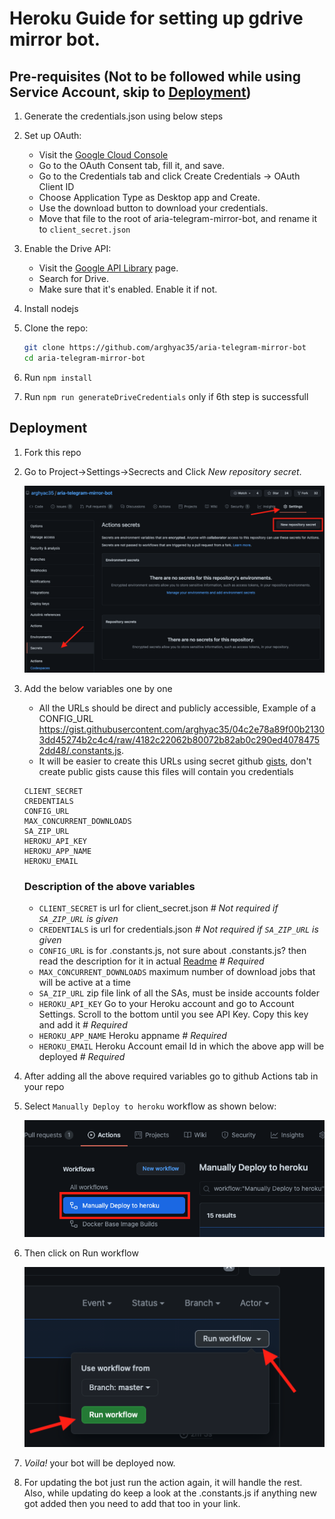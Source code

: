# Heroku Guide for setting up gdrive mirror bot.

## Pre-requisites (Not to be followed while using Service Account, skip to [Deployment](#Deployment))

1. Generate the credentials.json using below steps

2. Set up OAuth:

   * Visit the [Google Cloud Console](https://console.developers.google.com/apis/credentials)
   * Go to the OAuth Consent tab, fill it, and save.
   * Go to the Credentials tab and click Create Credentials -> OAuth Client ID
   * Choose Application Type as Desktop app and Create.
   * Use the download button to download your credentials.
   * Move that file to the root of aria-telegram-mirror-bot, and rename it to `client_secret.json`

3. Enable the Drive API:

   * Visit the [Google API Library](https://console.developers.google.com/apis/library) page.
   * Search for Drive.
   * Make sure that it's enabled. Enable it if not.

4. Install nodejs

5. Clone the repo:

   ```bash
   git clone https://github.com/arghyac35/aria-telegram-mirror-bot
   cd aria-telegram-mirror-bot
   ```

6. Run `npm install`

7. Run `npm run generateDriveCredentials` only if 6th step is successfull

## Deployment

1. Fork this repo

2. Go to Project->Settings->Secrects and Click *New repository secret*.

	![Example Manually Deploy to heroku](.github/secrets.png?raw=true)

3. Add the below variables one by one

	* All the URLs should be direct and publicly accessible, Example of a CONFIG_URL https://gist.githubusercontent.com/arghyac35/04c2e78a89f00b21303dd45274b2c4c4/raw/4182c22062b80072b82ab0c290ed40784752dd48/.constants.js.
	* It will be easier to create this URLs using secret github [gists](https://gist.github.com/), don't create public gists cause this files will contain you credentials
	```
	CLIENT_SECRET
	CREDENTIALS							
	CONFIG_URL
	MAX_CONCURRENT_DOWNLOADS
	SA_ZIP_URL
	HEROKU_API_KEY
	HEROKU_APP_NAME
	HEROKU_EMAIL
	```
	### Description of the above variables
	* `CLIENT_SECRET` is url for client_secret.json *# Not required if `SA_ZIP_URL` is given*
	* `CREDENTIALS` is url for credentials.json *# Not required if `SA_ZIP_URL` is given*
	* `CONFIG_URL` is for .constants.js, not sure about .constants.js? then read the description for it in actual [Readme](README.md) *# Required*
	* `MAX_CONCURRENT_DOWNLOADS` maximum number of download jobs that will be active at a time
	* `SA_ZIP_URL` zip file link of all the SAs, must be inside accounts folder
	* `HEROKU_API_KEY` Go to your Heroku account and go to Account Settings. Scroll to the bottom until you see API Key. Copy this key and add it *# Required*
	* `HEROKU_APP_NAME` Heroku appname *# Required*
	* `HEROKU_EMAIL` Heroku Account email Id in which the above app will be deployed *# Required*

4. After adding all the above required variables go to github Actions tab in your repo
5. Select `Manually Deploy to heroku` workflow as shown below:

	![Example Manually Deploy to heroku](.github/manually_deploy_workflow.png?raw=true)

6. Then click on Run workflow

	![Run workflow](.github/run_workflow.png?raw=true)

7. _Voila!_ your bot will be deployed now.

8. For updating the bot just run the action again, it will handle the rest. Also, while updating do keep a look at the .constants.js if anything new got added then you need to add that too in your link.